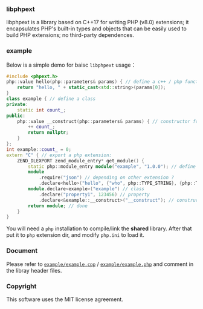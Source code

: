 
### libphpext
libphpext is a library based on C++17 for writing PHP (v8.0) extensions; it encapsulates PHP's built-in types and objects that can be easily used to build PHP extensions; no third-party dependences.

### example
Below is a simple demo for baisc `libphpext` usage：

``` C++
#include <phpext.h>
php::value hello(php::parameters& params) { // define a c++ / php function
    return "hello, " + static_cast<std::string>(params[0]);
}
class example { // define a class
private:
    static int count_;
public:
    php::value __construct(php::parameters& params) { // constructor for php object
        ++ count_;
        return nullptr;
    }
};
int example::count_ = 0;
extern "C" { // export a php extension:
    ZEND_DLEXPORT zend_module_entry* get_module() {
        static php::module_entry module("example", "1.0.0"); // define a extension module
        module
            .require("json") // depending on other extension ?
            .declare<hello>("hello", {"who", php::TYPE_STRING}, {php::TYPE_STRING}); // function
        module.declare<example>("example") // class
            .declare("property1", 123456) // property
            .declare<&example::__construct>("__construct"); // constructor is also a method
        return module; // done
    }
}
```
You will need a `php` installation to compile/link the **shared** library. After that put it to `php` extension dir, and modify `php.ini` to load it.

### Document
Please refer to [`example/example.cpp`](/terrywh/libphpext/blob/master/example/example.cpp) / [`example/example.php`](/terrywh/libphpext/blob/master/example/example.php) and comment in the libray header files.

### Copyright
This software uses the MIT license agreement.
